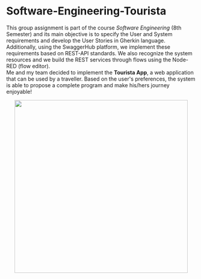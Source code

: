 # Software-Engineering-Tourista
This group assignment is part of the course _Software Engineering_ (8th Semester) and its main objective is to specify the User and System requirements and develop the User Stories in Gherkin language. Additionally, using the SwaggerHub platform, we implement these requirements based on REST-API standards. We also recognize the system resources and we build the REST services through flows using the Node-RED (flow editor).\
Me and my team decided to implement the **Tourista App**, a web application that can be used by a traveller. Based on the user's preferences, the system is able to propose a complete program and make his/hers journey enjoyable!

<p align="center">
  <img width="460" height="460" src="https://user-images.githubusercontent.com/81076999/112958808-7d8e8900-914b-11eb-9fde-cce865f6ee01.PNG">
</p>
  
